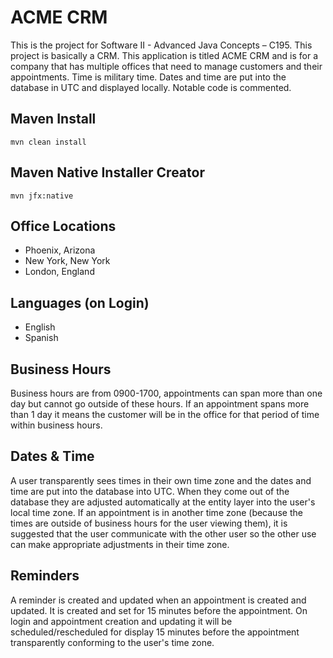 # ACME CRM

This is the project for Software II - Advanced Java Concepts – C195. This
project is basically a CRM. This application is titled ACME CRM and is for a
company that has multiple offices that need to manage customers and their
appointments. Time is military time. Dates and time are put into the database in
UTC and displayed locally. Notable code is commented.

## Maven Install

```mvn clean install```

## Maven Native Installer Creator

```mvn jfx:native```

## Office Locations

* Phoenix, Arizona
* New York, New York
* London, England

## Languages (on Login)

* English
* Spanish

## Business Hours

Business hours are from 0900-1700, appointments can span more than one day but
cannot go outside of these hours. If an appointment spans more than 1 day it
means the customer will be in the office for that period of time within
business hours.

## Dates & Time

A user transparently sees times in their own time zone and the dates and time
are put into the database into UTC. When they come out of the database they are
adjusted automatically at the entity layer into the user's local time zone. If
an appointment is in another time zone (because the times are outside of
business hours for the user viewing them), it is suggested that the user
communicate with the other user so the other use can make appropriate
adjustments in their time zone.

## Reminders

A reminder is created and updated when an appointment is created and updated. It is created and set for 15 minutes before the appointment. On login and appointment creation and updating it will be scheduled/rescheduled for display 15 minutes before the appointment transparently conforming to the user's time zone.
